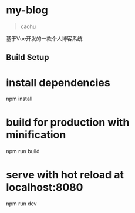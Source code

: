 # my-blog

> caohu

基于Vue开发的一款个人博客系统

## Build Setup

# install dependencies
npm install

# build for production with minification
npm run build

# serve with hot reload at localhost:8080
npm run dev


